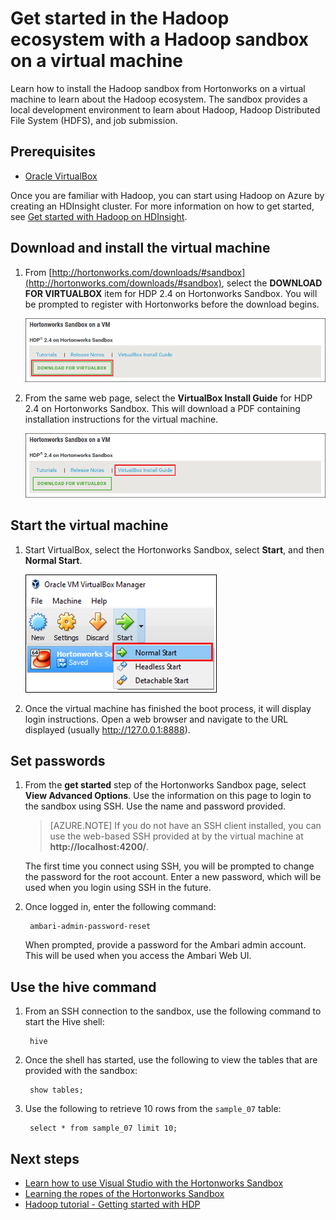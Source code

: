 <properties
	pageTitle="Use a Hadoop sandbox to learn about Hadoop | Azure"
	description="To start learning about using the Hadoop ecosystem, you can set up a Hadoop sandbox from Hortonworks on an Azure virtual machine. "
	keywords="hadoop emulator,hadoop sandbox"
	editor="cgronlun"
	manager="jhubbard"
	services="hdinsight"
	authors="nitinme"
	documentationCenter=""
	tags="azure-portal"/>

<tags
	ms.service="hdinsight"
	ms.workload="big-data"
	ms.tgt_pltfrm="na"
	ms.devlang="na"
	ms.topic="article"
	ms.date="08/24/2016"
	wacn.date=""
	ms.author="nitinme"/>

# Get started in the Hadoop ecosystem with a Hadoop sandbox on a virtual machine

Learn how to install the Hadoop sandbox from Hortonworks on a virtual machine to learn about the Hadoop ecosystem. The sandbox provides a local development environment to learn about Hadoop, Hadoop Distributed File System (HDFS), and job submission.

## Prerequisites

* [Oracle VirtualBox](https://www.virtualbox.org/)

Once you are familiar with Hadoop, you can start using Hadoop on Azure by creating an HDInsight cluster. For more information on how to get started, see [Get started with Hadoop on HDInsight](/documentation/articles/hdinsight-hadoop-tutorial-get-started-windows-v1/).

## Download and install the virtual machine

1. From [http://hortonworks.com/downloads/#sandbox](http://hortonworks.com/downloads/#sandbox), select the __DOWNLOAD FOR VIRTUALBOX__ item for HDP 2.4 on Hortonworks Sandbox. You will be prompted to register with Hortonworks before the download begins.

    ![Link image for download Hortonworks Sandbox for VirtualBox](./media/hdinsight-hadoop-emulator-get-started/download-sandbox.png)

2. From the same web page, select the __VirtualBox Install Guide__ for HDP 2.4 on Hortonworks Sandbox. This will download a PDF containing installation instructions for the virtual machine.

    ![View the install guide](./media/hdinsight-hadoop-emulator-get-started/view-install-guide.png)

## Start the virtual machine

1. Start VirtualBox, select the Hortonworks Sandbox, select __Start__, and then __Normal Start__.

    ![Normal start](./media/hdinsight-hadoop-emulator-get-started/normal-start.png)

2. Once the virtual machine has finished the boot process, it will display login instructions. Open a web browser and navigate to the URL displayed (usually http://127.0.0.1:8888).

## Set passwords

1. From the __get started__ step of the Hortonworks Sandbox page, select __View Advanced Options__. Use the information on this page to login to the sandbox using SSH. Use the name and password provided.

    > [AZURE.NOTE] If you do not have an SSH client installed, you can use the web-based SSH provided at by the virtual machine at __http://localhost:4200/__.

    The first time you connect using SSH, you will be prompted to change the password for the root account. Enter a new password, which will be used when you login using SSH in the future.

2. Once logged in, enter the following command:

        ambari-admin-password-reset
    
    When prompted, provide a password for the Ambari admin account. This will be used when you access the Ambari Web UI.

## Use the hive command

1. From an SSH connection to the sandbox, use the following command to start the Hive shell:

        hive

2. Once the shell has started, use the following to view the tables that are provided with the sandbox:

        show tables;

3. Use the following to retrieve 10 rows from the `sample_07` table:

        select * from sample_07 limit 10;

## Next steps

* [Learn how to use Visual Studio with the Hortonworks Sandbox](/documentation/articles/hdinsight-hadoop-emulator-visual-studio/)
* [Learning the ropes of the Hortonworks Sandbox](http://hortonworks.com/hadoop-tutorial/learning-the-ropes-of-the-hortonworks-sandbox/)
* [Hadoop tutorial - Getting started with HDP](http://hortonworks.com/hadoop-tutorial/hello-world-an-introduction-to-hadoop-hcatalog-hive-and-pig/)